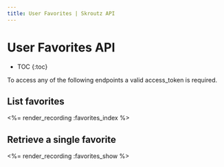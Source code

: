 ```yaml
---
title: User Favorites | Skroutz API
---
```


# User Favorites API

* TOC
{:toc}

To access any of the following endpoints a valid access_token is required.

## List favorites 

<%= render_recording :favorites_index %>

## Retrieve a single favorite 

<%= render_recording :favorites_show %>
